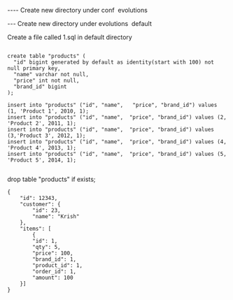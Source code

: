 ---- Create new directory under conf  
    evolutions 
    
--- Create new directory under evolutions 
      default 
      
Create a file called 1.sql in default directory


```

create table "products" (
  "id" bigint generated by default as identity(start with 100) not null primary key,
  "name" varchar not null,
  "price" int not null,
  "brand_id" bigint
);

insert into "products" ("id", "name",   "price", "brand_id") values (1, 'Product 1', 2010, 1);
insert into "products" ("id", "name",  "price", "brand_id") values (2, 'Product 2', 2011, 1);
insert into "products" ("id", "name",  "price", "brand_id") values (3,'Product 3', 2012, 1);
insert into "products" ("id", "name",  "price", "brand_id") values (4, 'Product 4', 2013, 1);
insert into "products" ("id", "name",  "price", "brand_id") values (5, 'Product 5', 2014, 1);


```


drop table "products" if exists;


```
{
    "id": 12343,
    "customer": {
        "id": 23,
        "name": "Krish"
    },
    "items": [
        {
        "id": 1,
        "qty": 5,
        "price": 100,
        "brand_id": 1,
        "product_id": 1,
        "order_id": 1,
        "amount": 100
    }]
}

```